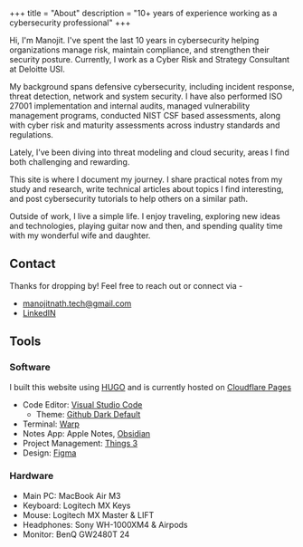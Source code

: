 +++
title = "About"
description = "10+ years of experience working as a cybersecurity professional"
+++

Hi, I'm Manojit. I've spent the last 10 years in cybersecurity helping organizations manage risk, maintain compliance, and strengthen their security posture. Currently, I work as a Cyber Risk and Strategy Consultant at Deloitte USI.

My background spans defensive cybersecurity, including incident response, threat detection, network and system security. I have also performed ISO 27001 implementation and internal audits, managed vulnerability management programs, conducted NIST CSF based assessments, along with cyber risk and maturity assessments across industry standards and regulations.

Lately, I’ve been diving into threat modeling and cloud security, areas I find both challenging and rewarding.

This site is where I document my journey. I share practical notes from my study and research, write technical articles about topics I find interesting, and post cybersecurity tutorials to help others on a similar path.

Outside of work, I live a simple life. I enjoy traveling, exploring new ideas and technologies, playing guitar now and then, and spending quality time with my wonderful wife and daughter.

## Contact

Thanks for dropping by! Feel free to reach out or connect via -

- manojitnath.tech@gmail.com
- [LinkedIN](https://www.linkedin.com/in/manojitnath/)

## Tools

### Software

I built this website using [HUGO](https://gohugo.io/) and is currently hosted on [Cloudflare Pages](https://pages.cloudflare.com/)

- Code Editor: [Visual Studio Code](https://code.visualstudio.com/)
  - Theme: [Github Dark Default](https://marketplace.visualstudio.com/items?itemName=GitHub.github-vscode-theme)
- Terminal: [Warp](https://www.warp.dev/)
- Notes App: Apple Notes, [Obsidian](https://obsidian.md/)
- Project Management: [Things 3](https://culturedcode.com/things/)
- Design: [Figma](https://www.figma.com)

### Hardware

- Main PC: MacBook Air M3
- Keyboard: Logitech MX Keys
- Mouse: Logitech MX Master & LIFT
- Headphones: Sony WH-1000XM4 & Airpods
- Monitor: BenQ GW2480T 24
